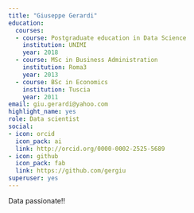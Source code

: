 ```yaml
---
title: "Giuseppe Gerardi"
education:
  courses:
  - course: Postgraduate education in Data Science
    institution: UNIMI
    year: 2018
  - course: MSc in Business Administration
    institution: Roma3
    year: 2013
  - course: BSc in Economics
    institution: Tuscia
    year: 2011
email: giu.gerardi@yahoo.com
highlight_name: yes
role: Data scientist 
social:
- icon: orcid
  icon_pack: ai
  link: http://orcid.org/0000-0002-2525-5689
- icon: github
  icon_pack: fab
  link: https://github.com/gergiu
superuser: yes
---
```


Data passionate!!